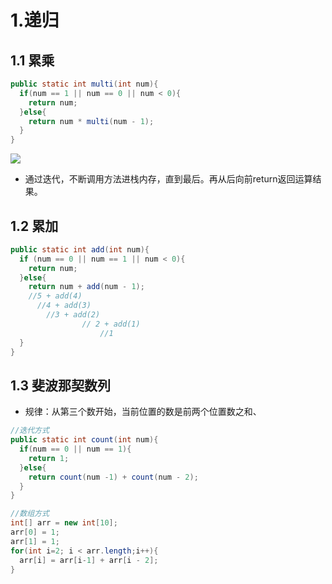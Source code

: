 # 1.递归

## 1.1 累乘

```java
public static int multi(int num){
  if(num == 1 || num == 0 || num < 0){
    return num;
  }else{
    return num * multi(num - 1);
  }
}
```

![](https://tva1.sinaimg.cn/large/e6c9d24egy1h4i4dmryfqj21b40u0q6k.jpg)

- 通过迭代，不断调用方法进栈内存，直到最后。再从后向前return返回运算结果。

## 1.2 累加

```java
public static int add(int num){
  if (num == 0 || num == 1 || num < 0){
    return num;
  }else{
    return num + add(num - 1);
    //5 + add(4)
      //4 + add(3)
        //3 + add(2)
    			// 2 + add(1)
    				//1
  }
}
```

## 1.3 斐波那契数列

- 规律：从第三个数开始，当前位置的数是前两个位置数之和、

```java
//迭代方式
public static int count(int num){
  if(num == 0 || num == 1){
    return 1;
  }else{
    return count(num -1) + count(num - 2);
  }
}

//数组方式
int[] arr = new int[10];
arr[0] = 1;
arr[1] = 1;
for(int i=2; i < arr.length;i++){
  arr[i] = arr[i-1] + arr[i - 2];
}
```

